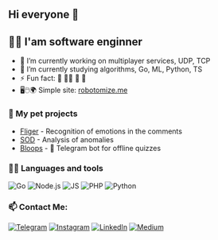 ## Hi everyone 👋

## 👨‍💻 I'am software enginner

- 🔭 I’m currently working on multiplayer services, UDP, TCP
- 🌱 I’m currently studying algorithms, Go, ML, Python, TS
- ⚡ Fun fact: 🕺 👨‍💻 🤘 📖
- 🖥🖱🌍 Simple site: [robotomize.me](https://robotomize.me)

### 🐶 My pet projects
- [Fliger](https://fliger.io) - Recognition of emotions in the comments
- [SOD](https://github.com/fliger-io/sod) - Analysis of anomalies
- [Bloops](https://github.com/robotomize/bloops) - 🤖 Telegram bot for offline quizzes

### 🐱‍💻 Languages and tools
![Go](https://img.shields.io/badge/-Go-00BFFF?style=for-the-badge&logo=go&logoColor=FFF)
![Node.js](https://img.shields.io/badge/-Node.js-00BFFF?style=for-the-badge&logo=go&logoColor=FFF)
![JS](https://img.shields.io/badge/-JS-00BFFF?style=for-the-badge&logo=go&logoColor=FFF)
![PHP](https://img.shields.io/badge/-PHP-00BFFF?style=for-the-badge&logo=go&logoColor=FFF)
![Python](https://img.shields.io/badge/-Python-00BFFF?style=for-the-badge&logo=go&logoColor=FFF)

### 📫 Contact Me:
[![Telegram](https://img.shields.io/badge/-Telegram-FFF?style=for-the-badge&logo=telegram&logoColor=27A0D9)](https://t.me/robotomize)
[![Instagram](https://img.shields.io/badge/-Instagram-FFF?style=for-the-badge&logo=instagram&logoColor=B4068E)](https://www.instagram.com/robotomize)
[![LinkedIn](https://img.shields.io/badge/-LinkedIn-FFF?style=for-the-badge&logo=linkedin&logoColor=007BB6)](https://www.linkedin.com/in/robotomize)
[![Medium](https://img.shields.io/badge/-Medium-FFF?style=for-the-badge&logo=medium&logoColor=007BB6)](https://www.medium.com/@robotomize)
